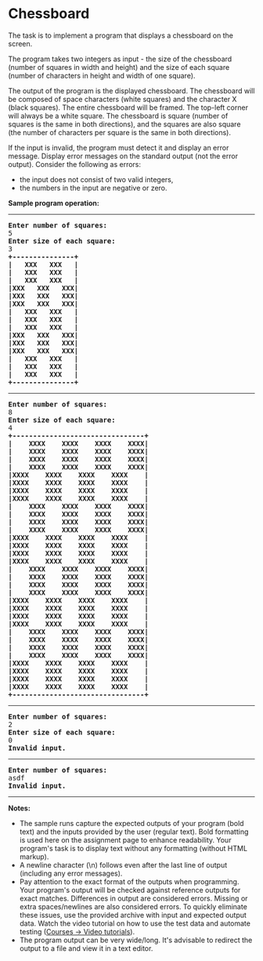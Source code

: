<h1>Chessboard</h1>

<td class="lrtbCell" colspan="3" align="left"><p>The task is to implement a program that displays a chessboard on the screen.</p>

<p>The program takes two integers as input - the size of the chessboard (number of squares in width and height) and the size of each square (number of characters in height and width of one square).</p>

<p>The output of the program is the displayed chessboard. The chessboard will be composed of space characters (white squares) and the character X (black squares). The entire chessboard will be framed. The top-left corner will always be a white square. The chessboard is square (number of squares is the same in both directions), and the squares are also square (the number of characters per square is the same in both directions).</p>

<p>If the input is invalid, the program must detect it and display an error message. Display error messages on the standard output (not the error output). Consider the following as errors:</p>
<ul>
<li>the input does not consist of two valid integers,</li>
<li>the numbers in the input are negative or zero.</li>
</ul>
<p><strong>Sample program operation:</strong></p>
<hr />

<pre>
<b>Enter number of squares:</b>
5
<b>Enter size of each square:</b>
3
<b>+---------------+</b>
<b>|   XXX   XXX   |</b>
<b>|   XXX   XXX   |</b>
<b>|   XXX   XXX   |</b>
<b>|XXX   XXX   XXX|</b>
<b>|XXX   XXX   XXX|</b>
<b>|XXX   XXX   XXX|</b>
<b>|   XXX   XXX   |</b>
<b>|   XXX   XXX   |</b>
<b>|   XXX   XXX   |</b>
<b>|XXX   XXX   XXX|</b>
<b>|XXX   XXX   XXX|</b>
<b>|XXX   XXX   XXX|</b>
<b>|   XXX   XXX   |</b>
<b>|   XXX   XXX   |</b>
<b>|   XXX   XXX   |</b>
<b>+---------------+</b>
</pre>
<hr />
<pre>
<b>Enter number of squares:</b>
8
<b>Enter size of each square:</b>
4
<b>+--------------------------------+</b>
<b>|    XXXX    XXXX    XXXX    XXXX|</b>
<b>|    XXXX    XXXX    XXXX    XXXX|</b>
<b>|    XXXX    XXXX    XXXX    XXXX|</b>
<b>|    XXXX    XXXX    XXXX    XXXX|</b>
<b>|XXXX    XXXX    XXXX    XXXX    |</b>
<b>|XXXX    XXXX    XXXX    XXXX    |</b>
<b>|XXXX    XXXX    XXXX    XXXX    |</b>
<b>|XXXX    XXXX    XXXX    XXXX    |</b>
<b>|    XXXX    XXXX    XXXX    XXXX|</b>
<b>|    XXXX    XXXX    XXXX    XXXX|</b>
<b>|    XXXX    XXXX    XXXX    XXXX|</b>
<b>|    XXXX    XXXX    XXXX    XXXX|</b>
<b>|XXXX    XXXX    XXXX    XXXX    |</b>
<b>|XXXX    XXXX    XXXX    XXXX    |</b>
<b>|XXXX    XXXX    XXXX    XXXX    |</b>
<b>|XXXX    XXXX    XXXX    XXXX    |</b>
<b>|    XXXX    XXXX    XXXX    XXXX|</b>
<b>|    XXXX    XXXX    XXXX    XXXX|</b>
<b>|    XXXX    XXXX    XXXX    XXXX|</b>
<b>|    XXXX    XXXX    XXXX    XXXX|</b>
<b>|XXXX    XXXX    XXXX    XXXX    |</b>
<b>|XXXX    XXXX    XXXX    XXXX    |</b>
<b>|XXXX    XXXX    XXXX    XXXX    |</b>
<b>|XXXX    XXXX    XXXX    XXXX    |</b>
<b>|    XXXX    XXXX    XXXX    XXXX|</b>
<b>|    XXXX    XXXX    XXXX    XXXX|</b>
<b>|    XXXX    XXXX    XXXX    XXXX|</b>
<b>|    XXXX    XXXX    XXXX    XXXX|</b>
<b>|XXXX    XXXX    XXXX    XXXX    |</b>
<b>|XXXX    XXXX    XXXX    XXXX    |</b>
<b>|XXXX    XXXX    XXXX    XXXX    |</b>
<b>|XXXX    XXXX    XXXX    XXXX    |</b>
<b>+--------------------------------+</b>
</pre>
<hr />
<pre>
<b>Enter number of squares:</b>
2
<b>Enter size of each square:</b>
0
<b>Invalid input.</b>
</pre>
<hr />
<pre>
<b>Enter number of squares:</b>
asdf
<b>Invalid input.</b>
</pre>

<hr />
<p><strong>Notes:</strong></p>
<ul>
<li>The sample runs capture the expected outputs of your program (bold text) and the inputs provided by the user (regular text). Bold formatting is used here on the assignment page to enhance readability. Your program's task is to display text without any formatting (without HTML markup).</li>
<li>A newline character (\n) follows even after the last line of output (including any error messages).</li>
<li>Pay attention to the exact format of the outputs when programming. Your program's output will be checked against reference outputs for exact matches. Differences in output are considered errors. Missing or extra spaces/newlines are also considered errors. To quickly eliminate these issues, use the provided archive with input and expected output data. Watch the video tutorial on how to use the test data and automate testing (<a href="https://courses.fit.cvut.cz/BI-PA1/video.html">Courses -&gt; Video tutorials</a>).</li>
<li>The program output can be very wide/long. It's advisable to redirect the output to a file and view it in a text editor.</li>
</ul>

</td>